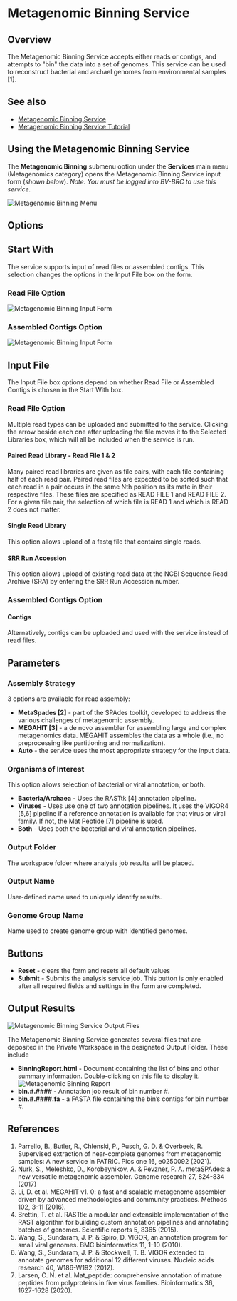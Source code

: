 # Metagenomic Binning Service

## Overview
The Metagenomic Binning Service accepts either reads or contigs, and attempts to "bin" the data into a set of genomes. This service can be used to reconstruct bacterial and archael genomes from environmental samples [1].

## See also
* [Metagenomic Binning Service](https://bv-brc.org/app/MetagenomicBinning)
* [Metagenomic Binning Service Tutorial](../../tutorial/metagenomic_binning/metagenomic_binning.html)

## Using the Metagenomic Binning Service
The **Metagenomic Binning** submenu option under the **Services** main menu (Metagenomics category) opens the Metagenomic Binning Service input form (*shown below*). *Note: You must be logged into BV-BRC to use this service.*

![Metagenomic Binning Menu](../images/bv_services_menu.png)

## Options

## Start With
The service supports input of read files or assembled contigs. This selection changes the options in the Input File box on the form. 

### Read File Option
![Metagenomic Binning Input Form](../images/metagenomic_binning_input_form_reads.png) 

### Assembled Contigs Option
![Metagenomic Binning Input Form](../images/metagenomic_binning_input_form_contigs.png) 

## Input File
The Input File box options depend on whether Read File or Assembled Contigs is chosen in the Start With box. 

### Read File Option
Multiple read types can be uploaded and submitted to the service. Clicking the arrow beside each one after uploading the file moves it to the Selected Libraries box, which will all be included when the service is run.

#### Paired Read Library - Read File 1 & 2
Many paired read libraries are given as file pairs, with each file containing half of each read pair. Paired read files are expected to be sorted such that each read in a pair occurs in the same Nth position as its mate in their respective files. These files are specified as READ FILE 1 and READ FILE 2. For a given file pair, the selection of which file is READ 1 and which is READ 2 does not matter.

#### Single Read Library
This option allows upload of a fastq file that contains single reads.

#### SRR Run Accession
This option allows upload of existing read data at the NCBI Sequence Read Archive (SRA) by entering the SRR Run Accession number. 

### Assembled Contigs Option

#### Contigs
Alternatively, contigs can be uploaded and used with the service instead of read files.

## Parameters

### Assembly Strategy
3 options are available for read assembly:

* **MetaSpades [2]** - part of the SPAdes toolkit, developed to address the various challenges of metagenomic assembly.
* **MEGAHIT [3]** - a de novo assembler for assembling large and complex metagenomics data. MEGAHIT assembles the data as a whole (i.e., no preprocessing like partitioning and normalization).
* **Auto** - the service uses the most appropriate strategy for the input data.

### Organisms of Interest
This option allows selection of bacterial or viral annotation, or both.

* **Bacteria/Archaea** - Uses the RASTtk [4] annotation pipeline.
* **Viruses** - Uses use one of two annotation pipelines. It uses the VIGOR4 [5,6] pipeline if a reference annotation is available for that virus or viral family. If not, the Mat Peptide [7] pipeline is used.
* **Both** - Uses both the bacterial and viral annotation pipelines.

### Output Folder
The workspace folder where analysis job results will be placed.

### Output Name
User-defined name used to uniquely identify results.

### Genome Group Name
Name used to create genome group with identified genomes.

## Buttons
* **Reset** - clears the form and resets all default values
* **Submit** - Submits the analysis service job. This button is only enabled after all required fields and settings in the form are completed.

## Output Results
![Metagenomic Binning Service Output Files](../images/metagenomic_binning_result.png) 

The Metagenomic Binning Service generates several files that are deposited in the Private Workspace in the designated Output Folder. These include

* **BinningReport.html** - Document containing the list of bins and other summary information. Double-clicking on this file to display it.
![Metagenomic Binning Report](../images/metagenomic_binning_report.png) 
* **bin.#.####** - Annotation job result of bin number #.
* **bin.#.####.fa** - a FASTA file containing the bin’s contigs for bin number #.

## References
1. Parrello, B., Butler, R., Chlenski, P., Pusch, G. D. & Overbeek, R. Supervised extraction of near-complete genomes from metagenomic samples: A new service in PATRIC. Plos one 16, e0250092 (2021).
2. Nurk, S., Meleshko, D., Korobeynikov, A. & Pevzner, P. A. metaSPAdes: a new versatile metagenomic assembler. Genome research 27, 824-834 (2017)
3. Li, D. et al. MEGAHIT v1. 0: a fast and scalable metagenome assembler driven by advanced methodologies and community practices. Methods 102, 3-11 (2016).
4. Brettin, T. et al. RASTtk: a modular and extensible implementation of the RAST algorithm for building custom annotation pipelines and annotating batches of genomes. Scientific reports 5, 8365 (2015).
5. Wang, S., Sundaram, J. P. & Spiro, D. VIGOR, an annotation program for small viral genomes. BMC bioinformatics 11, 1-10 (2010).
6. Wang, S., Sundaram, J. P. & Stockwell, T. B. VIGOR extended to annotate genomes for additional 12 different viruses. Nucleic acids research 40, W186-W192 (2012).
7. Larsen, C. N. et al. Mat_peptide: comprehensive annotation of mature peptides from polyproteins in five virus families. Bioinformatics 36, 1627-1628 (2020).

